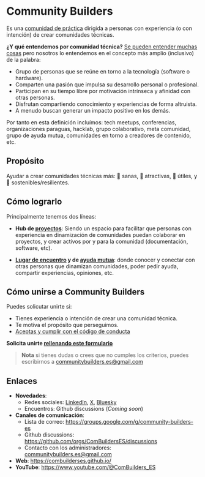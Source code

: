 # Community Builders

Es una [comunidad de práctica](https://es.wikipedia.org/wiki/Comunidad_de_pr%C3%A1ctica) dirigida a personas con experiencia (o con intención) de crear comunidades técnicas.

**¿Y qué entendemos por comunidad técnica?**
[Se pueden entender muchas cosas](https://www.rauljimenez.info/es/blog/what-is-a-technical-community) pero nosotros lo entendemos en el concepto más amplio (inclusivo) de la palabra: 

- Grupo de personas que se reúne en torno a la tecnología (software o hardware).
- Comparten una pasión que impulsa su desarrollo personal o profesional.
- Participan en su tiempo libre por motivación intrínseca y afinidad con otras personas.
- Disfrutan compartiendo conocimiento y experiencias de forma altruista.
- A menudo buscan generar un impacto positivo en los demás.

Por tanto en esta definición incluímos: tech meetups, conferencias, organizaciones paraguas, hacklab, grupo colaborativo, meta comunidad, grupo de ayuda mutua, comunidades en torno a creadores de contenido, etc.

## Propósito

Ayudar a crear comunidades técnicas más: 🌱 sanas, 🧲 atractivas, 🎯 útiles, y 💪 sostenibles/resilientes.

## Cómo lograrlo

Principalmente tenemos dos líneas:

* **Hub de [proyectos](https://github.com/search?q=topic%3Aproyecto+org%3AComBuildersES+fork%3Atrue&type=repositories)**: Siendo un espacio para facilitar que personas con experiencia en dinamización de comunidades puedan colaborar en proyectos, y crear activos por y para la comunidad (documentación, software, etc).

* **[Lugar de encuentro](https://github.com/ComBuildersES/community/blob/main/README.md#encuentros) y de [ayuda mutua](https://github.com/ComBuildersES/community/blob/main/README.md#ayuda-mutua)**: donde conocer y conectar con otras personas que dinamizan comunidades, poder pedir ayuda, compartir experiencias, opiniones, etc.

## Cómo unirse a Community Builders

Puedes solicutar unirte si:
* Tienes experiencia o intención de crear una comunidad técnica.
* Te motiva el propósito que perseguimos.
* [Aceptas y cumplir con el código de conducta](https://docs.google.com/presentation/d/1aKF09HUjtchR3m6ys2ne-zL9exFkp7I31QqJJMrFwiA/edit?usp=sharing)

**Solicita unirte [rellenando este formulario](https://docs.google.com/forms/d/e/1FAIpQLSd5Idc1wG2uhHBT11veYVx6JUfrvb_ylc1WC0ZfuXykvm1rtw/viewform)**

> **Nota** si tienes dudas o crees que no cumples los criterios, puedes escribirnos a communitybuilders.es@gmail.com

## Enlaces

* **Novedades**:
  * Redes sociales: [LinkedIn](https://www.linkedin.com/company/combuilders-es/?viewAsMember=true), [X](https://x.com/ComBuilders_ES), [Bluesky](https://bsky.app/profile/communitybuilders.bsky.social)
  * Encuentros: Github discussions (*Coming soon*)
* **Canales de comunicación**:
  * Lista de correo: https://groups.google.com/g/community-builders-es
  * Github discussions: https://github.com/orgs/ComBuildersES/discussions
  * Contacto con los administradores: communitybuilders.es@gmail.com
* **Web**: https://combuilderses.github.io/
* **YouTube**: https://www.youtube.com/@ComBuilders_ES
